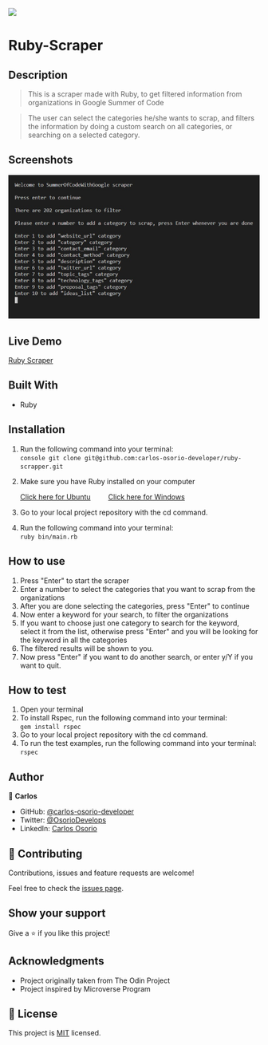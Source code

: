 ![](https://img.shields.io/badge/Microverse-blueviolet)

# Ruby-Scraper

## Description

>This is a scraper made with Ruby, to get filtered information from organizations in Google Summer of Code

>The user can select the categories he/she wants to scrap, and filters the information by doing a custom search on all categories, or searching on a selected category. 

## Screenshots

![interface](./screenshot.jpg)

## Live Demo

[Ruby Scraper](https://replit.com/@CarlosOsorio2/ruby-scraper#main.rb)

## Built With

- Ruby

## Installation

1. Run the following command into your terminal: </br> 
```console git clone git@github.com:carlos-osorio-developer/ruby-scrapper.git ``` 

2. Make sure you have Ruby installed on your computer

    [Click here for Ubuntu](https://stackify.com/install-ruby-on-ubuntu-everything-you-need-to-get-going/) &nbsp; &nbsp; &nbsp; &nbsp;
    [Click here for Windows](https://stackify.com/install-ruby-on-windows-everything-you-need-to-get-going/)

3. Go to your local project repository with the cd command.

4. Run the following command into your terminal: </br>
```ruby bin/main.rb ```

## How to use

1. Press "Enter" to start the scraper
2. Enter a number to select the categories that you want to scrap from the organizations
3. After you are done selecting the categories, press "Enter" to continue
4. Now enter a keyword for your search, to filter the organizations
5. If you want to choose just one category to search for the keyword, select it from the list, otherwise press "Enter" and you will be looking for the keyword in all the categories
6. The filtered results will be shown to you.
7. Now press "Enter" if you want to do another search, or enter y/Y if you want to quit.

## How to test 

1. Open your terminal
2. To install Rspec, run the following command into your terminal: </br>
``` gem install rspec ```
3. Go to your local project repository with the cd command.
4. To run the test examples, run the following command into your terminal: </br>
``` rspec ```

## Author

👤 **Carlos**

- GitHub: [@carlos-osorio-developer](https://github.com/carlos-osorio-developer) 
- Twitter: [@OsorioDevelops](https://twitter.com/@OsorioDevelops) 
- LinkedIn: [Carlos Osorio](https://www.linkedin.com/in/carlos-osorio-developer/) 

## 🤝 Contributing

Contributions, issues and feature requests are welcome!

Feel free to check the [issues page](https://github.com/carlos-osorio-developer/ruby-scrapper/issues).

## Show your support

Give a ⭐️ if you like this project!

## Acknowledgments

- Project originally taken from The Odin Project
- Project inspired by Microverse Program

## 📝 License

This project is [MIT](./MIT.md) licensed.